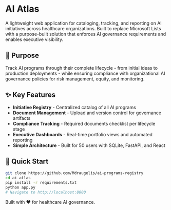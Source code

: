 # AI Atlas

A lightweight web application for cataloging, tracking, and reporting on AI initiatives across healthcare organizations. Built to replace Microsoft Lists with a purpose-built solution that enforces AI governance requirements and enables executive visibility.

## 🎯 Purpose
Track AI programs through their complete lifecycle - from initial ideas to production deployments - while ensuring compliance with organizational AI governance policies for risk management, equity, and monitoring.

## ✨ Key Features
- **Initiative Registry** - Centralized catalog of all AI programs
- **Document Management** - Upload and version control for governance artifacts
- **Compliance Tracking** - Required documents checklist per lifecycle stage
- **Executive Dashboards** - Real-time portfolio views and automated reporting
- **Simple Architecture** - Built for 50 users with SQLite, FastAPI, and React

## 🚀 Quick Start
```bash
git clone https://github.com/Mdraugelis/ai-programs-registry
cd ai-atlas
pip install -r requirements.txt
python app.py
# Navigate to http://localhost:8000
```
Built with ❤️ for healthcare AI governance.
